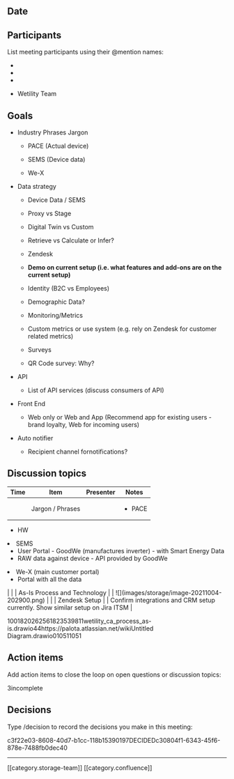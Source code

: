 
## Date



## Participants
List meeting participants using their @mention names:


* 


* 


* 


* Wetility Team




## Goals

* Industry Phrases Jargon


    * PACE (Actual device)


    * SEMS (Device data)


    * We-X



    
* Data strategy


    * Device Data / SEMS


    * Proxy vs Stage


    * Digital Twin vs Custom


    * Retrieve vs Calculate or Infer?



    
    * Zendesk


    *  **Demo on current setup (i.e. what features and add-ons are on the current setup)** 



    
    * Identity (B2C vs Employees)


    * Demographic Data?



    
    * Monitoring/Metrics


    * Custom metrics or use system (e.g. rely on Zendesk for customer related metrics)



    
    * Surveys


    * QR Code survey: Why?



    

    
* API


    * List of API services (discuss consumers of API)



    
* Front End


    * Web only or Web and App (Recommend app for existing users - brand loyalty, Web for incoming users)



    
* Auto notifier


    * Recipient channel fornotifications?



    


## Discussion topics


| Time | Item | Presenter | Notes | 
|  --- |  --- |  --- |  --- | 
|  | Jargon / Phrases |  | <ul><li>PACE

<ul><li>HW

</li></ul></li><li>SEMS

<ul><li>User Portal - GoodWe (manufactures inverter) - with Smart Energy Data

</li><li>RAW data against device - API provided by GoodWe

</li></ul></li><li>We-X (main customer portal)

<ul><li>Portal with all the data

</li></ul></li></ul> | 
|  | As-Is Process and Technology |  | ![](images/storage/image-20211004-202900.png) | 
|  | Zendesk Setup |  | Confirm integrations and CRM setup currently. Show similar setup on Jira ITSM | 

1001820262561823539811wetility_ca_process_as-is.drawio44https://palota.atlassian.net/wikiUntitled Diagram.drawio010511051
## Action items
Add action items to close the loop on open questions or discussion topics:

3incomplete
## Decisions
Type /decision to record the decisions you make in this meeting:

c3f22e03-8608-40d7-b1cc-118b15390197DECIDEDc30804f1-6343-45f6-878e-7488fb0dec40

*****

[[category.storage-team]] 
[[category.confluence]] 
